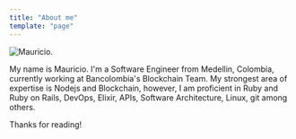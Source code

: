 ```yaml
---
title: "About me"
template: "page"
---
```


![Mauricio.](https://s3-us-west-2.amazonaws.com/mauricioserna/perfil.jpeg)

My name is Mauricio. I'm a Software Engineer from Medellin, Colombia, currently working at Bancolombia's Blockchain Team. My strongest area of expertise is Nodejs and Blockchain, however, I am proficient in Ruby and Ruby on Rails, DevOps, Elixir, APIs, Software Architecture, Linux, git among others.

Thanks for reading!
